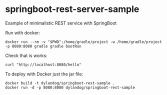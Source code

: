 # springboot-rest-server-sample
Example of minimalistic REST service with SpringBoot

Run with docker:

    docker run --rm -v "$PWD":/home/gradle/project -w /home/gradle/project -p 8080:8080 gradle gradle bootRun
    
Check that is works:

    curl "http://localhost:8080/hello"
    
To deploy with Docker just the jar file:

    docker build -t dylandog/springboot-rest-sample .
    docker run -d -p 8080:8080 dylandog/springboot-rest-sample
    

